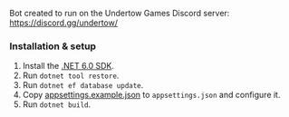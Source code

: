 Bot created to run on the Undertow Games Discord server: https://discord.gg/undertow/

### Installation & setup

1. Install the [.NET 6.0 SDK](https://dotnet.microsoft.com/download/dotnet/6.0).
2. Run `dotnet tool restore`.
3. Run `dotnet ef database update`.
4. Copy [appsettings.example.json](WatcherBot/appsettings.example.json) to `appsettings.json` and configure it.
5. Run `dotnet build`.
